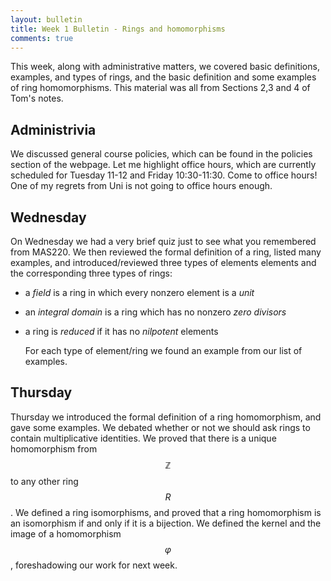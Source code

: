 ```yaml
---
layout: bulletin
title: Week 1 Bulletin - Rings and homomorphisms
comments: true
---
```


This week, along with administrative matters, we covered basic definitions, examples, and types of rings, and the basic definition and some examples of ring homomorphisms.  This material was all from Sections 2,3 and 4 of Tom's notes.

Administrivia
--------
We discussed general course policies, which can be found in the policies section of the webpage.  Let me highlight office hours, which are currently scheduled for Tuesday 11-12 and Friday 10:30-11:30.  Come to office hours!  One of my regrets from Uni is not going to office hours enough.


Wednesday
----------
On Wednesday we had a very brief quiz just to see what you remembered from MAS220.  We then reviewed the formal definition of a ring, listed many examples, and introduced/reviewed three types of elements elements and the corresponding three types of rings:

* a *field* is a ring in which every nonzero element is a *unit*
* an *integral domain* is a ring which has no nonzero *zero divisors*
* a ring is *reduced* if it has no *nilpotent* elements

  For each type of element/ring we found an example from our list of examples.


Thursday
---------


Thursday we introduced the formal definition of a ring homomorphism, and gave some examples.  We debated whether or not we should ask rings to contain multiplicative identities.  We proved that there is a unique homomorphism from $$\mathbb{Z}$$ to any other ring $$R$$.  We defined a ring isomorphisms, and proved that a ring homomorphism is an isomorphism if and only if it is a bijection. We defined the kernel and the image of a homomorphism $$\varphi$$, foreshadowing our work for next week.